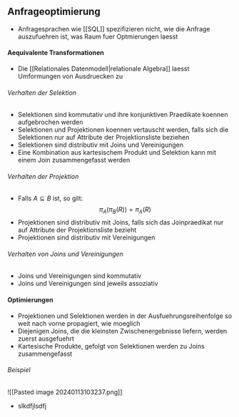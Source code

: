## Anfrageoptimierung
- Anfragesprachen wie [[SQL]] spezifizieren nicht, wie die Anfrage auszufuehren ist, was Raum fuer Optmierungen laesst
#### Aequivalente Transformationen
- Die [[Relationales Datenmodell|relationale Algebra]] laesst Umformungen von Ausdruecken zu
###### Verhalten der Selektion
- Selektionen sind kommutativ und ihre konjunktiven Praedikate koennen aufgebrochen werden
- Selektionen und Projektionen koennen vertauscht werden, falls sich die Selektionen nur auf Attribute der Projektionsliste beziehen
- Selektionen sind distributiv mit Joins und Vereinigungen
- Eine Kombination aus kartesischem Produkt und Selektion kann mit einem Join zusammengefasst werden
###### Verhalten der Projektion
- Falls $A \subseteq B$ ist, so gilt:
$$\pi_A(\pi_B(R)) = \pi_A(R)$$
- Projektionen sind distributiv mit Joins, falls sich das Joinpraedikat nur auf Attribute der Projektionsliste bezieht
- Projektionen sind distributiv mit Vereinigungen
###### Verhalten von Joins und Vereinigungen
- Joins und Vereinigungen sind kommutativ
- Joins und Vereinigungen sind jeweils assoziativ
#### Optimierungen
- Projektionen und Selektionen werden in der Ausfuehrungsreihenfolge so weit nach vorne propagiert, wie moeglich
- Diejenigen Joins, die die kleinsten Zwischenergebnisse liefern, werden zuerst ausgefuehrt
- Kartesische Produkte, gefolgt von Selektionen werden zu Joins zusammengefasst
###### Beispiel
![[Pasted image 20240113103237.png]]
- slkdfjlsdfj
